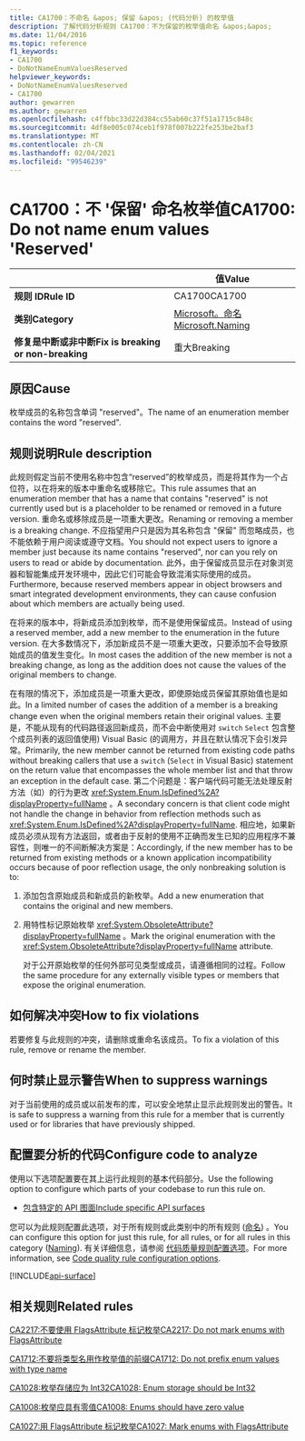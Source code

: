```yaml
---
title: CA1700：不命名 &apos; 保留 &apos; (代码分析) 的枚举值
description: 了解代码分析规则 CA1700：不为保留的枚举值命名 &apos;&apos;
ms.date: 11/04/2016
ms.topic: reference
f1_keywords:
- CA1700
- DoNotNameEnumValuesReserved
helpviewer_keywords:
- DoNotNameEnumValuesReserved
- CA1700
author: gewarren
ms.author: gewarren
ms.openlocfilehash: c4ffbbc33d22d384cc55ab60c37f51a1715c848c
ms.sourcegitcommit: 4df8e005c074ceb1f978f007b222fe253be2baf3
ms.translationtype: MT
ms.contentlocale: zh-CN
ms.lasthandoff: 02/04/2021
ms.locfileid: "99546239"
---
```

# <a name="ca1700-do-not-name-enum-values-39reserved39"></a><span data-ttu-id="832d5-103">CA1700：不 &#39;保留&#39; 命名枚举值</span><span class="sxs-lookup"><span data-stu-id="832d5-103">CA1700: Do not name enum values &#39;Reserved&#39;</span></span>

| | <span data-ttu-id="832d5-104">值</span><span class="sxs-lookup"><span data-stu-id="832d5-104">Value</span></span> |
|-|-|
| <span data-ttu-id="832d5-105">**规则 ID**</span><span class="sxs-lookup"><span data-stu-id="832d5-105">**Rule ID**</span></span> |<span data-ttu-id="832d5-106">CA1700</span><span class="sxs-lookup"><span data-stu-id="832d5-106">CA1700</span></span>|
| <span data-ttu-id="832d5-107">**类别**</span><span class="sxs-lookup"><span data-stu-id="832d5-107">**Category**</span></span> |[<span data-ttu-id="832d5-108">Microsoft。命名</span><span class="sxs-lookup"><span data-stu-id="832d5-108">Microsoft.Naming</span></span>](naming-warnings.md)|
| <span data-ttu-id="832d5-109">**修复是中断或非中断**</span><span class="sxs-lookup"><span data-stu-id="832d5-109">**Fix is breaking or non-breaking**</span></span> |<span data-ttu-id="832d5-110">重大</span><span class="sxs-lookup"><span data-stu-id="832d5-110">Breaking</span></span>|

## <a name="cause"></a><span data-ttu-id="832d5-111">原因</span><span class="sxs-lookup"><span data-stu-id="832d5-111">Cause</span></span>

<span data-ttu-id="832d5-112">枚举成员的名称包含单词 "reserved"。</span><span class="sxs-lookup"><span data-stu-id="832d5-112">The name of an enumeration member contains the word "reserved".</span></span>

## <a name="rule-description"></a><span data-ttu-id="832d5-113">规则说明</span><span class="sxs-lookup"><span data-stu-id="832d5-113">Rule description</span></span>

<span data-ttu-id="832d5-114">此规则假定当前不使用名称中包含“reserved”的枚举成员，而是将其作为一个占位符，以在将来的版本中重命名或移除它。</span><span class="sxs-lookup"><span data-stu-id="832d5-114">This rule assumes that an enumeration member that has a name that contains "reserved" is not currently used but is a placeholder to be renamed or removed in a future version.</span></span> <span data-ttu-id="832d5-115">重命名或移除成员是一项重大更改。</span><span class="sxs-lookup"><span data-stu-id="832d5-115">Renaming or removing a member is a breaking change.</span></span> <span data-ttu-id="832d5-116">不应指望用户只是因为其名称包含 "保留" 而忽略成员，也不能依赖于用户阅读或遵守文档。</span><span class="sxs-lookup"><span data-stu-id="832d5-116">You should not expect users to ignore a member just because its name contains "reserved", nor can you rely on users to read or abide by documentation.</span></span> <span data-ttu-id="832d5-117">此外，由于保留成员显示在对象浏览器和智能集成开发环境中，因此它们可能会导致混淆实际使用的成员。</span><span class="sxs-lookup"><span data-stu-id="832d5-117">Furthermore, because reserved members appear in object browsers and smart integrated development environments, they can cause confusion about which members are actually being used.</span></span>

<span data-ttu-id="832d5-118">在将来的版本中，将新成员添加到枚举，而不是使用保留成员。</span><span class="sxs-lookup"><span data-stu-id="832d5-118">Instead of using a reserved member, add a new member to the enumeration in the future version.</span></span> <span data-ttu-id="832d5-119">在大多数情况下，添加新成员不是一项重大更改，只要添加不会导致原始成员的值发生变化。</span><span class="sxs-lookup"><span data-stu-id="832d5-119">In most cases the addition of the new member is not a breaking change, as long as the addition does not cause the values of the original members to change.</span></span>

<span data-ttu-id="832d5-120">在有限的情况下，添加成员是一项重大更改，即使原始成员保留其原始值也是如此。</span><span class="sxs-lookup"><span data-stu-id="832d5-120">In a limited number of cases the addition of a member is a breaking change even when the original members retain their original values.</span></span> <span data-ttu-id="832d5-121">主要是，不能从现有的代码路径返回新成员，而不会中断使用对 `switch` `Select` 包含整个成员列表的返回值使用) Visual Basic (的调用方，并且在默认情况下会引发异常。</span><span class="sxs-lookup"><span data-stu-id="832d5-121">Primarily, the new member cannot be returned from existing code paths without breaking callers that use a `switch` (`Select` in Visual Basic) statement on the return value that encompasses the whole member list and that throw an exception in the default case.</span></span> <span data-ttu-id="832d5-122">第二个问题是：客户端代码可能无法处理反射方法（如）的行为更改 <xref:System.Enum.IsDefined%2A?displayProperty=fullName> 。</span><span class="sxs-lookup"><span data-stu-id="832d5-122">A secondary concern is that client code might not handle the change in behavior from reflection methods such as <xref:System.Enum.IsDefined%2A?displayProperty=fullName>.</span></span> <span data-ttu-id="832d5-123">相应地，如果新成员必须从现有方法返回，或者由于反射的使用不正确而发生已知的应用程序不兼容性，则唯一的不间断解决方案是：</span><span class="sxs-lookup"><span data-stu-id="832d5-123">Accordingly, if the new member has to be returned from existing methods or a known application incompatibility occurs because of poor reflection usage, the only nonbreaking solution is to:</span></span>

1. <span data-ttu-id="832d5-124">添加包含原始成员和新成员的新枚举。</span><span class="sxs-lookup"><span data-stu-id="832d5-124">Add a new enumeration that contains the original and new members.</span></span>

2. <span data-ttu-id="832d5-125">用特性标记原始枚举 <xref:System.ObsoleteAttribute?displayProperty=fullName> 。</span><span class="sxs-lookup"><span data-stu-id="832d5-125">Mark the original enumeration with the <xref:System.ObsoleteAttribute?displayProperty=fullName> attribute.</span></span>

   <span data-ttu-id="832d5-126">对于公开原始枚举的任何外部可见类型或成员，请遵循相同的过程。</span><span class="sxs-lookup"><span data-stu-id="832d5-126">Follow the same procedure for any externally visible types or members that expose the original enumeration.</span></span>

## <a name="how-to-fix-violations"></a><span data-ttu-id="832d5-127">如何解决冲突</span><span class="sxs-lookup"><span data-stu-id="832d5-127">How to fix violations</span></span>

<span data-ttu-id="832d5-128">若要修复与此规则的冲突，请删除或重命名该成员。</span><span class="sxs-lookup"><span data-stu-id="832d5-128">To fix a violation of this rule, remove or rename the member.</span></span>

## <a name="when-to-suppress-warnings"></a><span data-ttu-id="832d5-129">何时禁止显示警告</span><span class="sxs-lookup"><span data-stu-id="832d5-129">When to suppress warnings</span></span>

<span data-ttu-id="832d5-130">对于当前使用的成员或以前发布的库，可以安全地禁止显示此规则发出的警告。</span><span class="sxs-lookup"><span data-stu-id="832d5-130">It is safe to suppress a warning from this rule for a member that is currently used or for libraries that have previously shipped.</span></span>

## <a name="configure-code-to-analyze"></a><span data-ttu-id="832d5-131">配置要分析的代码</span><span class="sxs-lookup"><span data-stu-id="832d5-131">Configure code to analyze</span></span>

<span data-ttu-id="832d5-132">使用以下选项配置要在其上运行此规则的基本代码部分。</span><span class="sxs-lookup"><span data-stu-id="832d5-132">Use the following option to configure which parts of your codebase to run this rule on.</span></span>

- [<span data-ttu-id="832d5-133">包含特定的 API 图面</span><span class="sxs-lookup"><span data-stu-id="832d5-133">Include specific API surfaces</span></span>](#include-specific-api-surfaces)

<span data-ttu-id="832d5-134">您可以为此规则配置此选项，对于所有规则或此类别中的所有规则 ([命名](naming-warnings.md)) 。</span><span class="sxs-lookup"><span data-stu-id="832d5-134">You can configure this option for just this rule, for all rules, or for all rules in this category ([Naming](naming-warnings.md)).</span></span> <span data-ttu-id="832d5-135">有关详细信息，请参阅 [代码质量规则配置选项](../code-quality-rule-options.md)。</span><span class="sxs-lookup"><span data-stu-id="832d5-135">For more information, see [Code quality rule configuration options](../code-quality-rule-options.md).</span></span>

[!INCLUDE[api-surface](~/includes/code-analysis/api-surface.md)]

## <a name="related-rules"></a><span data-ttu-id="832d5-136">相关规则</span><span class="sxs-lookup"><span data-stu-id="832d5-136">Related rules</span></span>

[<span data-ttu-id="832d5-137">CA2217:不要使用 FlagsAttribute 标记枚举</span><span class="sxs-lookup"><span data-stu-id="832d5-137">CA2217: Do not mark enums with FlagsAttribute</span></span>](ca2217.md)

[<span data-ttu-id="832d5-138">CA1712:不要将类型名用作枚举值的前缀</span><span class="sxs-lookup"><span data-stu-id="832d5-138">CA1712: Do not prefix enum values with type name</span></span>](ca1712.md)

[<span data-ttu-id="832d5-139">CA1028:枚举存储应为 Int32</span><span class="sxs-lookup"><span data-stu-id="832d5-139">CA1028: Enum storage should be Int32</span></span>](ca1028.md)

[<span data-ttu-id="832d5-140">CA1008:枚举应具有零值</span><span class="sxs-lookup"><span data-stu-id="832d5-140">CA1008: Enums should have zero value</span></span>](ca1008.md)

[<span data-ttu-id="832d5-141">CA1027:用 FlagsAttribute 标记枚举</span><span class="sxs-lookup"><span data-stu-id="832d5-141">CA1027: Mark enums with FlagsAttribute</span></span>](ca1027.md)
